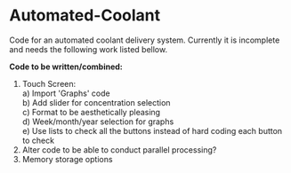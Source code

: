 # Automated-Coolant
Code for an automated coolant delivery system. Currently it is incomplete and needs the following work listed bellow.  

**Code to be written/combined:**  
1) Touch Screen:  
   a) Import 'Graphs' code   
   b) Add slider for concentration selection  
   c) Format to be aesthetically pleasing  
   d) Week/month/year selection for graphs  
   e) Use lists to check all the buttons instead of hard coding each button to check  
2) Alter code to be able to conduct parallel processing?  
3) Memory storage options  
